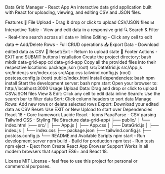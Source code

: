 Data Grid Manager - React App
An interactive data grid application built with React for uploading, viewing, and editing CSV and JSON files.

Features
📁 File Upload - Drag & drop or click to upload CSV/JSON files
📊 Interactive Table - View and edit data in a responsive grid
🔍 Search & Filter - Real-time search across all data
✏️ Inline Editing - Click any cell to edit data
➕ Add/Delete Rows - Full CRUD operations
📤 Export Data - Download edited data as CSV
🔄 Reset/Exit - Return to upload state
🎯 Footer Actions - EXIT and SUBMIT buttons
Installation
Create the project directory:
bash
mkdir data-grid-app
cd data-grid-app
Copy all the provided files into their respective locations:
package.json (root)
src/DataGrid.js
src/App.js
src/index.js
src/index.css
src/App.css
tailwind.config.js (root)
postcss.config.js (root)
public/index.html
Install dependencies:
bash
npm install
Start the development server:
bash
npm start
Open your browser to:
http://localhost:3000
Usage
Upload Data: Drag and drop or click to upload CSV/JSON files
View & Edit: Click any cell to edit data inline
Search: Use the search bar to filter data
Sort: Click column headers to sort data
Manage Rows: Add new rows or delete selected rows
Export: Download your edited data as CSV
Reset: Use EXIT or New Upload to start over
Dependencies
React 18 - Core framework
Lucide React - Icons
PapaParse - CSV parsing
Tailwind CSS - Styling
File Structure
data-grid-app/
├── public/
│   └── index.html
├── src/
│   ├── App.js
│   ├── App.css
│   ├── DataGrid.js
│   ├── index.js
│   └── index.css
├── package.json
├── tailwind.config.js
├── postcss.config.js
└── README.md
Available Scripts
npm start - Run development server
npm build - Build for production
npm test - Run tests
npm eject - Eject from Create React App
Browser Support
Works in all modern browsers that support ES6+ and React 18.

License
MIT License - feel free to use this project for personal or commercial purposes.